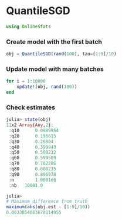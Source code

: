 
# QuantileSGD


````julia
using OnlineStats
````





### Create model with the first batch
````julia
obj = QuantileSGD(rand(100), tau=[1:9]/10)
````





### Update model with many batches
````julia
for i = 1:10000
    update!(obj, rand(100))
end
````





### Check estimates
````julia
julia> state(obj)
11x2 Array{Any,2}:
 :q10      0.0989954
 :q20      0.196615 
 :q30      0.29804  
 :q40      0.399943 
 :q50      0.500232 
 :q60      0.599509 
 :q70      0.702286 
 :q80      0.800235 
 :q90      0.896978 
 :n        1.0001e6 
 :nb   10001.0      

julia> 
# Maximum difference from truth
maximum(abs(obj.est - [1:9]/10))
0.0033854883678114955

````


